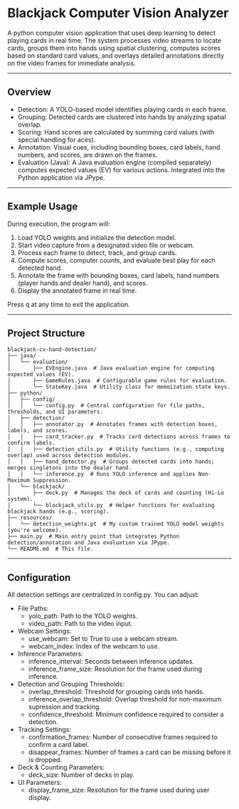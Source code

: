 # Blackjack Computer Vision Analyzer

A python computer vision application that uses deep learning to detect playing cards in real time. The system processes video streams to locate cards, groups them into hands using spatial clustering, computes scores based on standard card values, and overlays detailed annotations directly on the video frames for immediate analysis.

---

## Overview

- Detection: A YOLO-based model identifies playing cards in each frame.
- Grouping: Detected cards are clustered into hands by analyzing spatial overlap.
- Scoring: Hand scores are calculated by summing card values (with special handling for aces).
- Annotation: Visual cues, including bounding boxes, card labels, hand numbers, and scores, are drawn on the frames.
- Evaluation (Java): A Java evaluation engine (compiled separately) computes expected values (EV) for various actions. Integrated into the Python application via JPype.

---

## Example Usage

During execution, the program will:

1. Load YOLO weights and initialize the detection model.
2. Start video capture from a designated video file or webcam.
3. Process each frame to detect, track, and group cards.
4. Compute scores, computer counts, and evaluate best play for each detected hand.
5. Annotate the frame with bounding boxes, card labels, hand numbers (player hands and dealer hand), and scores.
6. Display the annotated frame in real time.

Press q at any time to exit the application.

---

## Project Structure

```
blackjack-cv-hand-detection/
├── java/
│   └── evaluation/
│       ├── EVEngine.java  # Java evaluation engine for computing expected values (EV).
│       ├── GameRules.java  # Configurable game rules for evaluation.
│       └── StateKey.java  # Utility class for memoization state keys.
├── python/
│   ├── config/
│   │   └── config.py  # Central configuration for file paths, thresholds, and UI parameters.
│   ├── detection/
│   │   ├── annotator.py  # Annotates frames with detection boxes, labels, and scores.
│   │   ├── card_tracker.py  # Tracks card detections across frames to confirm labels.
│   │   ├── detection_utils.py  # Utility functions (e.g., computing overlap) used across detection modules.
│   │   ├── hand_detector.py  # Groups detected cards into hands; merges singletons into the dealer hand.
│   │   └── inference.py  # Runs YOLO inference and applies Non-Maximum Suppression.
│   └── blackjack/
│       ├── deck.py  # Manages the deck of cards and counting (Hi-Lo system).
│       └── blackjack_utils.py  # Helper functions for evaluating blackjack hands (e.g., scoring).
├── resources/
│   └── detection_weights.pt  # My custom trained YOLO model weights (you're welcome).
├── main.py  # Main entry point that integrates Python detection/annotation and Java evaluation via JPype.
└── README.md  # This file.

```

---

## Configuration

All detection settings are centralized in config.py. You can adjust:

- File Paths:
  - yolo_path: Path to the YOLO weights.
  - video_path: Path to the video input.
- Webcam Settings:
  - use_webcam: Set to True to use a webcam stream.
  - webcam_index: Index of the webcam to use.
- Inference Parameters:
  - inference_interval: Seconds between inference updates.
  - inference_frame_size: Resolution for the frame used during inference.
- Detection and Grouping Thresholds:
  - overlap_threshold: Threshold for grouping cards into hands.
  - inference_overlap_threshold: Overlap threshold for non-maximum supression and tracking.
  - confidence_threshold: Minimum confidence required to consider a detection.
- Tracking Settings:
  - confirmation_frames: Number of consecutive frames required to confirm a card label.
  - disappear_frames: Number of frames a card can be missing before it is dropped.
- Deck & Counting Parameters:
  - deck_size: Number of decks in play.
- UI Parameters:
  - display_frame_size: Resolution for the frame used during user display.
